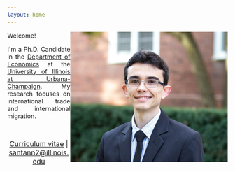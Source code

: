 ```yaml
---
layout: home
---
```


 <style>
   p.ex1 {
     max-width: 310px;
    }
 </style>

   <img src="./files/profile.jpg" alt="profile" style="width: 360px;" align="right" />

Welcome! <br/>
<p style="text-align:justify" class="ex1">I'm a Ph.D. Candidate in the <a href="http://www.economics.illinois.edu" target="_blank">Department of Economics</a> at the <a href="https://illinois.edu/" target="_blank">University of Illinois at Urbana-Champaign</a>. My research focuses on international trade and international migration.</p> <br/>

<p align="center"><font size="3"> <a class="page-link" href="/files/vpsantanna_CV.pdf"><i class="fa fa-file-pdf-o"></i> Curriculum vitae</a> | <a href="mailto:santann2@illinois.edu"> <i class="fa fa-envelope"></i> santann2@illinois.edu</a> </font></p>

